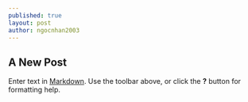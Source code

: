```yaml
---
published: true
layout: post
author: ngocnhan2003
---
```

## A New Post

Enter text in [Markdown](http://daringfireball.net/projects/markdown/). Use the toolbar above, or click the **?** button for formatting help.
